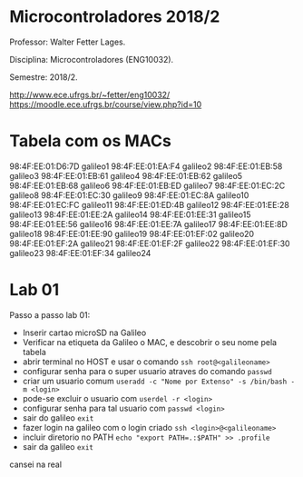 # Microcontroladores 2018/2


Professor: Walter Fetter Lages.

Disciplina: Microcontroladores (ENG10032).

Semestre: 2018/2.

http://www.ece.ufrgs.br/~fetter/eng10032/
https://moodle.ece.ufrgs.br/course/view.php?id=10

# Tabela com os MACs

98:4F:EE:01:D6:7D	galileo1
98:4F:EE:01:EA:F4	galileo2
98:4F:EE:01:EB:58	galileo3
98:4F:EE:01:EB:61	galileo4
98:4F:EE:01:EB:62	galileo5
98:4F:EE:01:EB:68	galileo6
98:4F:EE:01:EB:ED	galileo7
98:4F:EE:01:EC:2C	galileo8
98:4F:EE:01:EC:30	galileo9
98:4F:EE:01:EC:8A	galileo10
98:4F:EE:01:EC:FC	galileo11
98:4F:EE:01:ED:4B	galileo12
98:4F:EE:01:EE:28	galileo13
98:4F:EE:01:EE:2A	galileo14
98:4F:EE:01:EE:31	galileo15
98:4F:EE:01:EE:56	galileo16
98:4F:EE:01:EE:7A	galileo17
98:4F:EE:01:EE:8D	galileo18
98:4F:EE:01:EE:90	galileo19
98:4F:EE:01:EF:02	galileo20
98:4F:EE:01:EF:2A	galileo21
98:4F:EE:01:EF:2F	galileo22
98:4F:EE:01:EF:30	galileo23
98:4F:EE:01:EF:34	galileo24

# Lab 01

Passo a passo lab 01:
* Inserir cartao microSD na Galileo
* Verificar na etiqueta da Galileo o MAC, e descobrir o seu nome pela tabela
* abrir terminal no HOST e usar o comando `ssh root@<galileoname>`
* configurar senha para o super usuario atraves do comando `passwd`
* criar um usuario comum `useradd -c "Nome por Extenso" -s /bin/bash -m <login>`
* pode-se excluir o usuario com `userdel -r <login>`
* configurar senha para tal usuario com `passwd <login>`
* sair do galileo `exit`
* fazer login na galileo com o login criado `ssh <login>@<galileoname>`
* incluir diretorio no PATH `echo "export PATH=.:$PATH" >> .profile`
* sair da galileo `exit`

cansei na real



